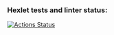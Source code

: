### Hexlet tests and linter status:
[![Actions Status](https://github.com/ponttor/rails-project-lvl2/workflows/hexlet-check/badge.svg)](https://github.com/ponttor/rails-project-lvl2/actions)